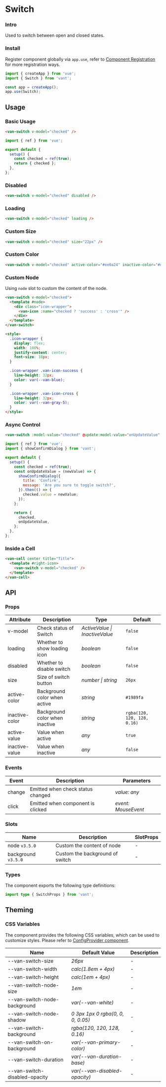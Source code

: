 # Switch

### Intro

Used to switch between open and closed states.

### Install

Register component globally via `app.use`, refer to [Component Registration](#/en-US/advanced-usage#zu-jian-zhu-ce) for more registration ways.

```js
import { createApp } from 'vue';
import { Switch } from 'vant';

const app = createApp();
app.use(Switch);
```

## Usage

### Basic Usage

```html
<van-switch v-model="checked" />
```

```js
import { ref } from 'vue';

export default {
  setup() {
    const checked = ref(true);
    return { checked };
  },
};
```

### Disabled

```html
<van-switch v-model="checked" disabled />
```

### Loading

```html
<van-switch v-model="checked" loading />
```

### Custom Size

```html
<van-switch v-model="checked" size="22px" />
```

### Custom Color

```html
<van-switch v-model="checked" active-color="#ee0a24" inactive-color="#dcdee0" />
```

### Custom Node

Using `node` slot to custom the content of the node.

```html
<van-switch v-model="checked">
  <template #node>
    <div class="icon-wrapper">
      <van-icon :name="checked ? 'success' : 'cross'" />
    </div>
  </template>
</van-switch>

<style>
  .icon-wrapper {
    display: flex;
    width: 100%;
    justify-content: center;
    font-size: 18px;
  }

  .icon-wrapper .van-icon-success {
    line-height: 32px;
    color: var(--van-blue);
  }

  .icon-wrapper .van-icon-cross {
    line-height: 32px;
    color: var(--van-gray-5);
  }
</style>
```

### Async Control

```html
<van-switch :model-value="checked" @update:model-value="onUpdateValue" />
```

```js
import { ref } from 'vue';
import { showConfirmDialog } from 'vant';

export default {
  setup() {
    const checked = ref(true);
    const onUpdateValue = (newValue) => {
      showConfirmDialog({
        title: 'Confirm',
        message: 'Are you sure to toggle switch?',
      }).then(() => {
        checked.value = newValue;
      });
    };

    return {
      checked,
      onUpdateValue,
    };
  },
};
```

### Inside a Cell

```html
<van-cell center title="Title">
  <template #right-icon>
    <van-switch v-model="checked" />
  </template>
</van-cell>
```

## API

### Props

| Attribute | Description | Type | Default |
| --- | --- | --- | --- |
| v-model | Check status of Switch | _ActiveValue \| InactiveValue_ | `false` |
| loading | Whether to show loading icon | _boolean_ | `false` |
| disabled | Whether to disable switch | _boolean_ | `false` |
| size | Size of switch button | _number \| string_ | `26px` |
| active-color | Background color when active | _string_ | `#1989fa` |
| inactive-color | Background color when inactive | _string_ | `rgba(120, 120, 128, 0.16)` |
| active-value | Value when active | _any_ | `true` |
| inactive-value | Value when inactive | _any_ | `false` |

### Events

| Event  | Description                       | Parameters          |
| ------ | --------------------------------- | ------------------- |
| change | Emitted when check status changed | _value: any_        |
| click  | Emitted when component is clicked | _event: MouseEvent_ |

### Slots

| Name                | Description                     | SlotProps |
| ------------------- | ------------------------------- | --------- |
| node `v3.5.0`       | Custom the content of node      | -         |
| background `v3.5.0` | Custom the background of switch | -         |

### Types

The component exports the following type definitions:

```ts
import type { SwitchProps } from 'vant';
```

## Theming

### CSS Variables

The component provides the following CSS variables, which can be used to customize styles. Please refer to [ConfigProvider component](#/en-US/config-provider).

| Name | Default Value | Description |
| --- | --- | --- |
| --van-switch-size | _26px_ | - |
| --van-switch-width | _calc(1.8em + 4px)_ | - |
| --van-switch-height | _calc(1em + 4px)_ | - |
| --van-switch-node-size | _1em_ | - |
| --van-switch-node-background | _var(--van-white)_ | - |
| --van-switch-node-shadow | _0 3px 1px 0 rgba(0, 0, 0, 0.05)_ | - |
| --van-switch-background | _rgba(120, 120, 128, 0.16)_ | - |
| --van-switch-on-background | _var(--van-primary-color)_ | - |
| --van-switch-duration | _var(--van-duration-base)_ | - |
| --van-switch-disabled-opacity | _var(--van-disabled-opacity)_ | - |
